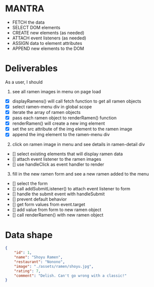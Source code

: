 # MANTRA
- FETCH the data
- SELECT DOM elements
- CREATE new elements (as needed)
- ATTACH event listeners (as needed)
- ASSIGN data to element attributes
- APPEND new elements to the DOM


# Deliverables
As a user, I should 
1. see all ramen images in menu on page load
- [x] displayRamens() will call fetch function to get all ramen objects
- [x] select ramen-menu div in global scope
- [x] iterate the array of ramen objects
- [x] pass each ramen object to renderRamen() function
- [x] renderRamen() will create a new img element
- [x] set the src attribute of the img element to the ramen image
- [x] append the img element to the ramen-menu div
2. click on ramen image in menu and see details in ramen-detail div
- [] select existing elements that will display ramen data
- [] attach event listener to the ramen images
- [] use handleClick as event handler to render
3. fill in the new ramen form and see a new ramen added to the menu
- [] select the form
- [] call addSubmitListener() to attach event listener to form
- [] handle the submit event with handleSubmit
- [] prevent default behavior
- [] get form values from event.target
- [] add value from form to new ramen object
- [] call renderRamen() with new ramen object


# Data shape
```json
{
    "id": 1,
    "name": "Shoyu Ramen",
    "restaurant": "Nonono",
    "image": "./assets/ramen/shoyu.jpg",
    "rating": 7,
    "comment": "Delish. Can't go wrong with a classic!"
}
```